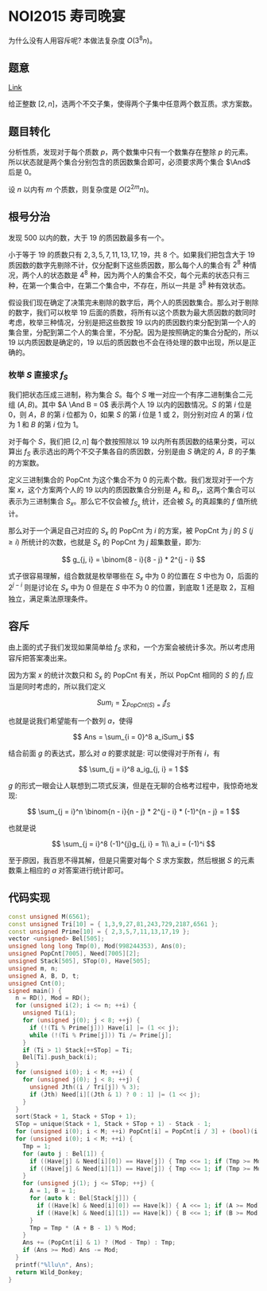 # NOI2015 寿司晚宴

为什么没有人用容斥呢? 本做法复杂度 $O(3^8n)$。

## 题意

[Link](https://www.luogu.com.cn/problem/P2150)

给正整数 $[2, n]$，选两个不交子集，使得两个子集中任意两个数互质。求方案数。

## 题目转化

分析性质，发现对于每个质数 $p$，两个数集中只有一个数集存在整除 $p$ 的元素。所以状态就是两个集合分别包含的质因数集合即可，必须要求两个集合 $\And$ 后是 $0$。

设 $n$ 以内有 $m$ 个质数，则复杂度是 $O(2^{2m}n)$。

## 根号分治

发现 $500$ 以内的数，大于 $19$ 的质因数最多有一个。

小于等于 $19$ 的质数只有 $2, 3, 5, 7, 11, 13, 17, 19$，共 $8$ 个。如果我们把包含大于 $19$ 质因数的数字先剔除不计，仅分配剩下这些质因数，那么每个人的集合有 $2^8$ 种情况，两个人的状态数是 $4^8$ 种，因为两个人的集合不交，每个元素的状态只有三种，在第一个集合中，在第二个集合中，不存在，所以一共是 $3^8$ 种有效状态。

假设我们现在确定了决策完未剔除的数字后，两个人的质因数集合。那么对于剔除的数字，我们可以枚举 $19$ 后面的质数，将所有以这个质数为最大质因数的数同时考虑，枚举三种情况，分别是把这些数按 $19$ 以内的质因数约束分配到第一个人的集合里，分配到第二个人的集合里，不分配。因为是按照确定的集合分配的，所以 $19$ 以内质因数是确定的，$19$ 以后的质因数也不会在待处理的数中出现，所以是正确的。

### 枚举 $S$ 直接求 $f_S$

我们把状态压成三进制，称为集合 $S$。每个 $S$ 唯一对应一个有序二进制集合二元组 $(A, B)$。其中 $A \And B = 0$ 表示两个人 $19$ 以内的因数情况。$S$ 的第 $i$ 位是 $0$，则 $A$，$B$ 的第 $i$ 位都为 $0$，如果 $S$ 的第 $i$ 位是 $1$ 或 $2$，则分别对应 $A$ 的第 $i$ 位为 $1$ 和 $B$ 的第 $i$ 位为 $1$。

对于每个 $S$，我们把 $[2, n]$ 每个数按照除以 $19$ 以内所有质因数的结果分类，可以算出 $f_S$ 表示选出的两个不交子集各自的质因数，分别是由 $S$ 确定的 $A$，$B$ 的子集的方案数。

定义三进制集合的 PopCnt 为这个集合不为 $0$ 的元素个数。我们发现对于一个方案 $x$，这个方案两个人的 $19$ 以内的质因数集合分别是 $A_x$ 和 $B_x$，这两个集合可以表示为三进制集合 $S_x$。那么它不仅会被 $f_{S_x}$ 统计，还会被 $S_x$ 的真超集的 $f$ 值所统计。

那么对于一个满足自己对应的 $S_x$ 的 PopCnt 为 $i$ 的方案，被 PopCnt 为 $j$ 的 $S$ ($j \geq i$) 所统计的次数，也就是 $S_x$ 的 PopCnt 为 $j$ 超集数量，即为:

$$
g_{j, i} = \binom{8 - i}{8 - j} * 2^{j - i}
$$

式子很容易理解，组合数就是枚举哪些在 $S_x$ 中为 $0$ 的位置在 $S$ 中也为 $0$，后面的 $2^{j - i}$ 则是讨论在 $S_x$ 中为 $0$ 但是在 $S$ 中不为 $0$ 的位置，到底取 $1$ 还是取 $2$，互相独立，满足乘法原理条件。

## 容斥

由上面的式子我们发现如果简单给 $f_S$ 求和，一个方案会被统计多次。所以考虑用容斥把答案凑出来。

因为方案 $x$ 的统计次数只和 $S_x$ 的 PopCnt 有关，所以 PopCnt 相同的 $S$ 的 $f_i$ 应当是同时考虑的，所以我们定义

$$
Sum_i = \sum_{PopCnt(S) = i} f_S
$$

也就是说我们希望能有一个数列 $a$，使得

$$
Ans = \sum_{i = 0}^8 a_iSum_i
$$

结合前面 $g$ 的表达式，那么对 $a$ 的要求就是: 可以使得对于所有 $i$，有

$$
\sum_{j = i}^8 a_ig_{j, i} = 1
$$

$g$ 的形式一眼会让人联想到二项式反演，但是在无聊的合格考过程中，我惊奇地发现:

$$
\sum_{j = i}^n \binom{n - i}{n - j} * 2^{j - i} * (-1)^{n - j} = 1
$$

也就是说

$$
\sum_{j = i}^8 (-1)^{j}g_{j, i} = 1\\
a_i = (-1)^i
$$

至于原因，我百思不得其解，但是只需要对每个 $S$ 求方案数，然后根据 $S$ 的元素数乘上相应的 $a$ 对答案进行统计即可。

## 代码实现

```cpp
const unsigned M(6561);
const unsigned Tri[10] = { 1,3,9,27,81,243,729,2187,6561 };
const unsigned Prime[10] = { 2,3,5,7,11,13,17,19 };
vector <unsigned> Bel[505];
unsigned long long Tmp(0), Mod(998244353), Ans(0);
unsigned PopCnt[7005], Need[7005][2];
unsigned Stack[505], STop(0), Have[505];
unsigned m, n;
unsigned A, B, D, t;
unsigned Cnt(0);
signed main() {
  n = RD(), Mod = RD();
  for (unsigned i(2); i <= n; ++i) {
    unsigned Ti(i);
    for (unsigned j(0); j < 8; ++j) {
      if (!(Ti % Prime[j])) Have[i] |= (1 << j);
      while (!(Ti % Prime[j])) Ti /= Prime[j];
    }
    if (Ti > 1) Stack[++STop] = Ti;
    Bel[Ti].push_back(i);
  }
  for (unsigned i(0); i < M; ++i) {
    for (unsigned j(0); j < 8; ++j) {
      unsigned Jth((i / Tri[j]) % 3);
      if (Jth) Need[i][(Jth & 1) ? 0 : 1] |= (1 << j);
    }
  }
  sort(Stack + 1, Stack + STop + 1);
  STop = unique(Stack + 1, Stack + STop + 1) - Stack - 1;
  for (unsigned i(0); i < M; ++i) PopCnt[i] = PopCnt[i / 3] + (bool)(i % 3);
  for (unsigned i(0); i < M; ++i) {
    Tmp = 1;
    for (auto j : Bel[1]) {
      if ((Have[j] & Need[i][0]) == Have[j]) { Tmp <<= 1; if (Tmp >= Mod) Tmp -= Mod; }
      if ((Have[j] & Need[i][1]) == Have[j]) { Tmp <<= 1; if (Tmp >= Mod) Tmp -= Mod; }
    }
    for (unsigned j(1); j <= STop; ++j) {
      A = 1, B = 1;
      for (auto k : Bel[Stack[j]]) {
        if ((Have[k] & Need[i][0]) == Have[k]) { A <<= 1; if (A >= Mod) A -= Mod; }
        if ((Have[k] & Need[i][1]) == Have[k]) { B <<= 1; if (B >= Mod) B -= Mod; }
      }
      Tmp = Tmp * (A + B - 1) % Mod;
    }
    Ans += (PopCnt[i] & 1) ? (Mod - Tmp) : Tmp;
    if (Ans >= Mod) Ans -= Mod;
  }
  printf("%llu\n", Ans);
  return Wild_Donkey;
}
```